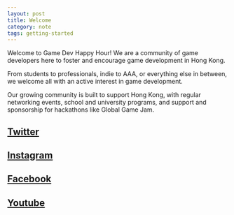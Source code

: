 ```yaml
---
layout: post
title: Welcome
category: note
tags: getting-started
---
```


Welcome to Game Dev Happy Hour! We are a community of game developers here to foster and encourage game development in Hong Kong.

From students to professionals, indie to AAA, or everything else in between, we welcome all with an active interest in game development.

Our growing community is built to support Hong Kong, with regular networking events, school and university programs, and support and sponsorship for hackathons like Global Game Jam.

## [Twitter](https://www.twitter.com/gamedevhh)
## [Instagram](https://www.instagram.com/gamedevhk/)
## [Facebook](https://www.facebook.com/groups/1678684479019813/)
## [Youtube](https://www.youtube.com/@gamedevhappyhourhk/)
